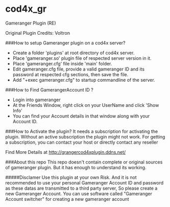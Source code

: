 # cod4x_gr
Gameranger Plugin (RE)

Original Plugin Credits: Voltron


###How to setup Gameranger plugin on a cod4x server?
+ Create a folder 'plugins' at root directory of cod4x server.
+ Place 'gameranger.so' plugin file of respected server version in it.
+ Place 'gameranger.cfg' file inside 'main' folder.
+ Edit gameranger.cfg file,  provide a valid gameranger ID and its password at respected cfg sections, then save the file. 
+ Add "+exec gameranger.cfg" to startup commandline of the server.


###How to Find GamerangerAccount ID ?
+ Login into gameranger
+ At the Friends Window, right click on your UserName and click 'Show Info'
+ You can find your Account details in that window along with your Account ID.


###How to Activate the plugin?
It needs a subscription for activating the plugin. Without an active subscription the plugin might not work. 
For getting a subscription, you can contact your host or directly contact any reseller

Find More Details at
<http://grangercod4xplugin.ddns.net/> 

###About this repo
This repo doesn't contain complete or original sources of gameranger plugin. But it has enough to understand its working.

#####Disclamer
Use this plugin at your own Risk. And it is not recommended to use your personal Gameranger Account ID and password as these datas are transmitted to a third party server, 
So please create a new Gameranger Account. You can use software called "Gameranger Account switcher" for creating a new gameranger account
